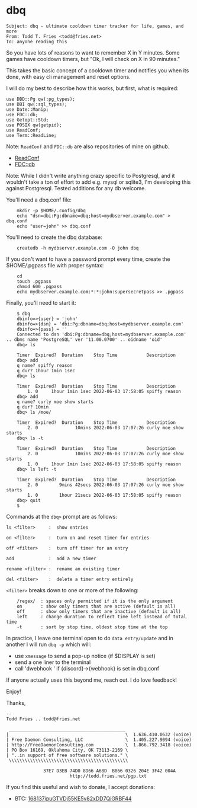 # dbq
```
Subject: dbq - ultimate cooldown timer tracker for life, games, and more
From: Todd T. Fries <todd@fries.net>
To: anyone reading this
```

So you have lots of reasons to want to remember X in Y minutes.  Some games
have cooldown timers, but "Ok, I will check on X in 90 minutes."

This takes the basic concept of a cooldown timer and notifies you when its
done, with easy cli management and reset options.

I will do my best to describe how this works, but first, what is required:

```
use DBD::Pg qw(:pg_types);
use DBI qw(:sql_types);
use Date::Manip;
use FDC::db;
use Getopt::Std;
use POSIX qw(getpid);
use ReadConf;
use Term::ReadLine;
```

Note: `ReadConf` and `FDC::db` are also repositories of mine on github.

  - [ReadConf](https://github.com/toddfries/ReadConf)
  - [FDC::db](https://github.com/toddfries/FDC-db)

Note: While I didn't write anything crazy specific to Postgresql, and it
wouldn't take a ton of effort to add e.g. mysql or sqlite3, I'm developing
this against Postgresql.  Tested additions for any db welcome.

You'll need a dbq.conf file:

```
	mkdir -p $HOME/.config/dbq
	echo "dsn=dbi:Pg:dbname=dbq;host=mydbserver.example.com" > dbq.conf
	echo "user=john" >> dbq.conf
```

You'll need to create the dbq database:
```
	createdb -h mydbserver.example.com -O john dbq
```

If you don't want to have a password prompt every time, create the
$HOME/.pgpass file with proper syntax:
```
	cd
	touch .pgpass
	chmod 600 .pgpass
	echo mydbserver.example.com:*:*:john:supersecretpass >> .pgpass
```

Finally, you'll need to start it:

```
	$ dbq
	dbinfo=>{user} = 'john'
	dbinfo=>{dsn} = 'dbi:Pg:dbname=dbq;host=mydbserver.example.com'
	dbinfo=>{pass} = ''
	Connected to dsn 'dbi:Pg:dbname=dbq;host=mydbserver.example.com' .. dbms name 'PostgreSQL' ver '11.00.0700' .. oidname 'oid'
	dbq> ls

	Timer  Expired?  Duration    Stop Time           Description
	dbq> add 
	q name? spiffy reason
	q dur? 1hour 1min 1sec
	dbq> ls

	Timer  Expired?  Duration    Stop Time           Description
	    1. 0     1hour 1min 1sec 2022-06-03 17:58:05 spiffy reason
	dbq> add
	q name? curly moe show starts
	q dur? 10min
	dbq> ls /moe/

	Timer  Expired?  Duration    Stop Time           Description
	    2. 0              10mins 2022-06-03 17:07:26 curly moe show starts
	dbq> ls -t

	Timer  Expired?  Duration    Stop Time           Description
	    2. 0              10mins 2022-06-03 17:07:26 curly moe show starts
	    1. 0     1hour 1min 1sec 2022-06-03 17:58:05 spiffy reason
	dbq> ls left -t

	Timer  Expired?  Duration    Stop Time           Description
	    2. 0        9mins 42secs 2022-06-03 17:07:26 curly moe show starts
	    1. 0        1hour 21secs 2022-06-03 17:58:05 spiffy reason
	dbq> quit
	$
```

Commands at the `dbq>` prompt are as follows:

```
ls <filter>     :  show entries

on <filter>     :  turn on and reset timer for entries

off <filter>    :  turn off timer for an entry

add             :  add a new timer

rename <filter> :  rename an existing timer

del <filter>    :  delete a timer entry entirely
```

`<filter>` breaks down to one or more of the following:

```
	/regex/  : spaces only permitted if it is the only argument
	on       : show only timers that are active (default is all)
	off      : show only timers that are inactive (default is all)
	left	 : change duration to reflect time left instead of total time
	-t       : sort by stop time, oldest stop time at the top
```

In practice, I leave one terminal open to do `data entry/update` and in another
I will run `dbq -p` which will:
  - use `xmessage` to send a pop-up notice (if $DISPLAY is set)
  - send a one liner to the terminal
  - call 'dwebhook <webhook> <from> <msg>' if {discord}->{webhook} is set in dbq.conf

If anyone actually uses this beyond me, reach out.  I do love feedback!

Enjoy!

Thanks,

```
--
Todd Fries .. todd@fries.net

 ____________________________________________
|                                            \  1.636.410.0632 (voice)
| Free Daemon Consulting, LLC                \  1.405.227.9094 (voice)
| http://FreeDaemonConsulting.com            \  1.866.792.3418 (voice)
| PO Box 16169, Oklahoma City, OK 73113-2169 \
| "..in support of free software solutions." \
 \\\\\\\\\\\\\\\\\\\\\\\\\\\\\\\\\\\\\\\\\\\\\
                                                 
              37E7 D3EB 74D0 8D66 A68D  B866 0326 204E 3F42 004A
                        http://todd.fries.net/pgp.txt
```

If you find this useful and wish to donate, I accept donations:

- BTC: [168137ipuGTVDj55KE5v82xDD7QiGRBF44](bitcoin:168137ipuGTVDj55KE5v82xDD7QiGRBF44)

